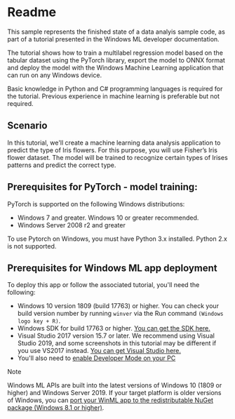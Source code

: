 # Readme

This sample represents the finished state of a data analyis sample code, as part of a tutorial presented in the Windows ML developer documentation.

The tutorial shows how to train a multilabel regression model based on the tabular dataset using the PyTorch library, export the model to ONNX format and deploy the model with the Windows Machine Learning application that can run on any Windows device. 


Basic knowledge in Python and C# programming languages is required for the tutorial. Previous experience in machine learning is preferable but not required.

## Scenario 

In this tutorial, we'll create a machine learning data analysis application to predict the type of Iris flowers. For this purpose, you will use Fisher’s Iris flower dataset. The model will be trained to recognize certain types of Irises patterns and predict the correct type. 
  

## Prerequisites for PyTorch - model training:

PyTorch is supported on the following Windows distributions: 

* Windows 7 and greater. Windows 10 or greater recommended. 
* Windows Server 2008 r2 and greater 

To use Pytorch on Windows, you must have Python 3.x installed. Python 2.x is not supported. 

## Prerequisites for Windows ML app deployment

To deploy this app or follow the associated tutorial, you'll need the following:

*	Windows 10 version 1809 (build 17763) or higher. You can check your build version number by running `winver` via the Run command `(Windows logo key + R)`.
*	Windows SDK for build 17763 or higher. [You can get the SDK here.](https://developer.microsoft.com/windows/downloads/windows-10-sdk/)
*	Visual Studio 2017 version 15.7 or later. We recommend using Visual Studio 2019, and some screenshots in this tutorial may be different if you use VS2017 instead. [You can get Visual Studio here.](https://developer.microsoft.com/windows/downloads/)
*	You'll also need to [enable Developer Mode on your PC](https://docs.microsoft.com/windows/apps/get-started/enable-your-device-for-development)

> [!NOTE]
> Windows ML APIs are built into the latest versions of Windows 10 (1809 or higher) and Windows Server 2019. If your target platform is older versions of Windows, you can [port your WinML app to the redistributable NuGet package (Windows 8.1 or higher)](https://docs.microsoft.com/windows/ai/windows-ml/port-app-to-nuget). 